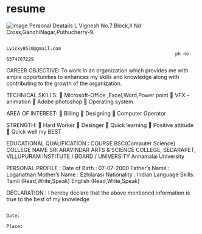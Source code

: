 # resume
![image](https://github.com/Vignesharmi0826/resume/assets/148709718/6cacd25f-4b3c-485e-9f1c-5a90eff12d04)
Personal Deatails
L Vignesh
No.7 Block,II Nd Cross,GandhiNagar,Puthucherry-9.

                                                                  Lvicky8520@gmail.com
                                                                  ph no: 6374707229


CAREER OBJECTIVE:
To work in an organization which provides me with ample opportunities to enhances my skills and knowledge along with contributing to the growth of the organization.


TECHNICAL SKILLS:
 Microsoft-Office ,Excel,Word,Power point
 VFX – animation
 Adobe photoshop
 Operating system


AREA OF INTEREST:
 Billing
 Designing
 Computer Operator


STRENGTH:
 Hard Worker
 Desinger
 Quick learning
 Positive attitude
 Quick well my BEST


EDUCATIONAL QUALIFICATION :
COURSE
      BSC(Computer Science)
COLLEGE NAME
      SRI ARAVINDAR ARTS & SCIENCE COLLEGE, SEDARAPET, VILLUPURAM
INSTITUTE / BOARD / UNIVERSITY
      Annamalai University

PERSONAL PROFILE : 
Date of Birth :   07-07-2000
Father’s Name :   Loganathan
Mother’s Name :   Ezhilarasi
Nationality   :   Indian
Language Skills: Tamil (Read,Write,Speak) English (Read,Write,Speak)

DECLARATION :
I hereby declare that the above mentioned information is true to the best of my knowledge	


                                                                                Date:
                                                                                Place:


                   








